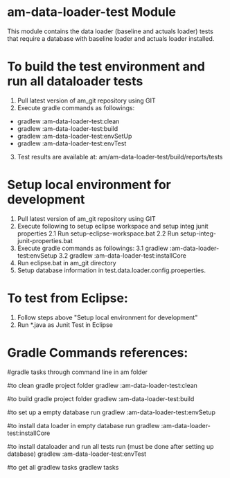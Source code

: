 am-data-loader-test Module
===

This module contains the data loader (baseline and actuals loader) tests that require a database with baseline loader and actuals loader installed.

To build the test environment and run all dataloader tests
===
1. Pull latest version of am_git repository using GIT
2. Execute gradle commands as followings: 
- gradlew :am-data-loader-test:clean
- gradlew :am-data-loader-test:build
- gradlew :am-data-loader-test:envSetUp
- gradlew :am-data-loader-test:envTest
3. Test results are available at: am/am-data-loader-test/build/reports/tests


Setup local environment for development
===
1. Pull latest version of am_git repository using GIT
2. Execute following to setup eclipse workspace and setup integ junit properties
   2.1 Run setup-eclipse-workspace.bat
   2.2 Run setup-integ-junit-properties.bat
3. Execute gradle commands as followings:
	3.1 gradlew :am-data-loader-test:envSetup
	3.2 gradlew :am-data-loader-test:installCore
4. Run eclipse.bat in am_git directory
5. Setup database information in test.data.loader.config.proeperties.

To test from Eclipse:
===
1. Follow steps above "Setup local environment for development"
2. Run *.java as Junit Test in Eclipse

Gradle Commands references:
===
#gradle tasks through command line in am folder

#to clean gradle project folder
gradlew :am-data-loader-test:clean

#to build gradle project folder
gradlew :am-data-loader-test:build

#to set up a empty database run
gradlew :am-data-loader-test:envSetup

#to install data loader in empty database run
gradlew :am-data-loader-test:installCore

#to install dataloader and run all tests run (must be done after setting up database)
gradlew :am-data-loader-test:envTest

#to get all gradlew tasks
gradlew tasks